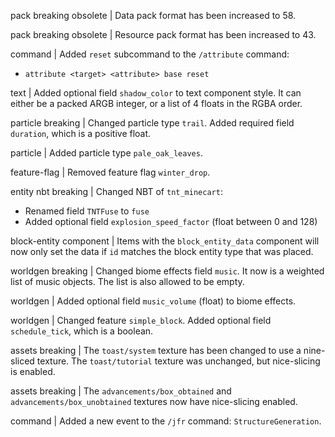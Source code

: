 pack breaking obsolete | Data pack format has been increased to 58.

pack breaking obsolete | Resource pack format has been increased to 43.

command | Added `reset` subcommand to the `/attribute` command:
* `attribute <target> <attribute> base reset`

text | Added optional field `shadow_color` to text component style. It can either be a packed ARGB integer, or a list of 4 floats in the RGBA order.

particle breaking | Changed particle type `trail`. Added required field `duration`, which is a positive float.

particle | Added particle type `pale_oak_leaves`.

feature-flag | Removed feature flag `winter_drop`.

entity nbt breaking | Changed NBT of `tnt_minecart`:
* Renamed field `TNTFuse` to `fuse`
* Added optional field `explosion_speed_factor` (float between 0 and 128)

block-entity component | Items with the `block_entity_data` component will now only set the data if `id` matches the block entity type that was placed. 

worldgen breaking | Changed biome effects field `music`. It now is a weighted list of music objects. The list is also allowed to be empty.

worldgen | Added optional field `music_volume` (float) to biome effects. 

worldgen | Changed feature `simple_block`. Added optional field `schedule_tick`, which is a boolean.

assets breaking | The `toast/system` texture has been changed to use a nine-sliced texture. The `toast/tutorial` texture was unchanged, but nice-slicing is enabled.

assets breaking | The `advancements/box_obtained` and `advancements/box_unobtained` textures now have nice-slicing enabled.

command | Added a new event to the `/jfr` command: `StructureGeneration`.
